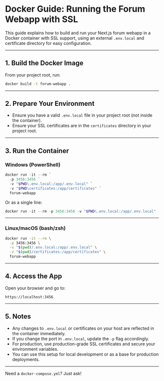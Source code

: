 # Docker Guide: Running the Forum Webapp with SSL

This guide explains how to build and run your Next.js forum webapp in a Docker container with SSL support, using an external `.env.local` and certificate directory for easy configuration.

---

## 1. Build the Docker Image

From your project root, run:

```sh
docker build -t forum-webapp .
```

---

## 2. Prepare Your Environment

- Ensure you have a valid `.env.local` file in your project root (not inside the container).
- Ensure your SSL certificates are in the `certificates` directory in your project root.

---

## 3. Run the Container

### Windows (PowerShell)

```powershell
docker run -it --rm `
  -p 3456:3456 `
  -v "$PWD\.env.local:/app/.env.local" `
  -v "$PWD\certificates:/app/certificates" `
  forum-webapp
```

Or as a single line:

```powershell
docker run -it --rm -p 3456:3456 -v "$PWD\.env.local:/app/.env.local" -v "$PWD\certificates:/app/certificates" forum-webapp
```

---

### Linux/macOS (bash/zsh)

```sh
docker run -it --rm \
  -p 3456:3456 \
  -v "$(pwd)/.env.local:/app/.env.local" \
  -v "$(pwd)/certificates:/app/certificates" \
  forum-webapp
```

---

## 4. Access the App

Open your browser and go to:

```
https://localhost:3456
```

---

## 5. Notes

- Any changes to `.env.local` or certificates on your host are reflected in the container immediately.
- If you change the port in `.env.local`, update the `-p` flag accordingly.
- For production, use production-grade SSL certificates and secure your environment variables.
- You can use this setup for local development or as a base for production deployments.

---

Need a `docker-compose.yml`? Just ask!
